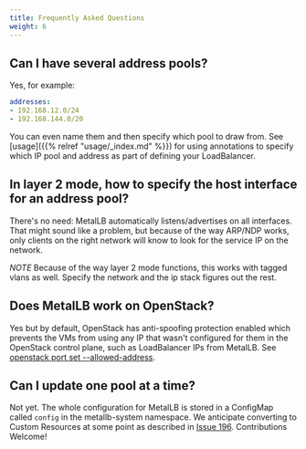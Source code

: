 ```yaml
---
title: Frequently Asked Questions
weight: 6
---
```


## Can I have several address pools?

Yes, for example:

```yaml
addresses:
- 192.168.12.0/24
- 192.168.144.0/20
```

You can even name them and then specify which pool to draw from.  See [usage]({{% relref "usage/_index.md" %}}) for using annotations to specify which IP pool and address as part of defining your LoadBalancer.

## In layer 2 mode, how to specify the host interface for an address pool?

There's no need: MetalLB automatically listens/advertises on all interfaces. That might sound like a problem, but because of the way ARP/NDP works, only clients on the right network will know to look for the service IP on the network.

*NOTE* Because of the way layer 2 mode functions, this works with tagged vlans as well.  Specify the network and the ip stack figures out the rest.

## Does MetalLB work on OpenStack?

Yes but by default, OpenStack has anti-spoofing protection enabled which prevents the VMs from using any IP that wasn't configured for them in the OpenStack control plane, such as LoadBalancer IPs from MetalLB. See [openstack port set --allowed-address](https://docs.openstack.org/python-openstackclient/latest/cli/command-objects/port.html).

## Can I update one pool at a time?

Not yet.  The whole configuration for MetalLB is stored in a ConfigMap called `config` in the metallb-system namespace. We anticipate converting to Custom Resources at some point as described in [Issue 196](https://github.com/metallb/metallb/issues/196).  Contributions Welcome! 
